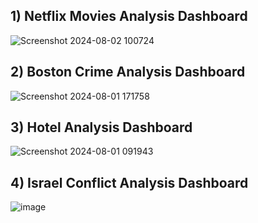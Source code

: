 ## 1) **Netflix Movies Analysis Dashboard**

![Screenshot 2024-08-02 100724](https://github.com/user-attachments/assets/89dc9d01-de86-45e8-83c5-c639e2b92904)

## 2) **Boston Crime Analysis Dashboard**

![Screenshot 2024-08-01 171758](https://github.com/user-attachments/assets/fc504216-1f45-4bc7-8dda-6f4e9145e0d5)

## 3) **Hotel Analysis Dashboard**

![Screenshot 2024-08-01 091943](https://github.com/user-attachments/assets/308bdad2-7213-4e55-bf1b-2c618096e212)

## 4) Israel Conflict Analysis Dashboard

![image](https://github.com/user-attachments/assets/f6b27143-7ac7-4867-8507-356818f94a9e)

